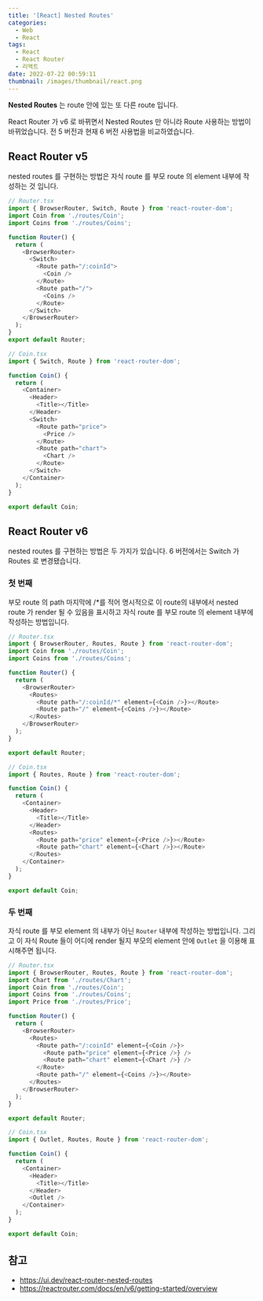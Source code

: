 ```yaml
---
title: '[React] Nested Routes'
categories:
  - Web
  - React
tags:
  - React
  - React Router
  - 리액트
date: 2022-07-22 00:59:11
thumbnail: /images/thumbnail/react.png
---
```


**Nested Routes** 는 route 안에 있는 또 다른 route 입니다.

React Router 가 v6 로 바뀌면서 Nested Routes 만 아니라 Route 사용하는 방법이 바뀌었습니다. 전 5 버전과 현재 6 버전 사용법을 비교하였습니다.

## React Router v5

nested routes 를 구현하는 방법은 자식 route 를 부모 route 의 element 내부에 작성하는 것 입니다.

```ts
// Router.tsx
import { BrowserRouter, Switch, Route } from 'react-router-dom';
import Coin from './routes/Coin';
import Coins from './routes/Coins';

function Router() {
  return (
    <BrowserRouter>
      <Switch>
        <Route path="/:coinId">
          <Coin />
        </Route>
        <Route path="/">
          <Coins />
        </Route>
      </Switch>
    </BrowserRouter>
  );
}
export default Router;
```

```ts
// Coin.tsx
import { Switch, Route } from 'react-router-dom';

function Coin() {
  return (
    <Container>
      <Header>
        <Title></Title>
      </Header>
      <Switch>
        <Route path="price">
          <Price />
        </Route>
        <Route path="chart">
          <Chart />
        </Route>
      </Switch>
    </Container>
  );
}

export default Coin;
```

## React Router v6

nested routes 를 구현하는 방법은 두 가지가 있습니다. 6 버전에서는 Switch 가 Routes 로 변경됐습니다.

### 첫 번째

부모 route  의 path 마지막에 /\*를 적어 명시적으로 이 route의 내부에서 nested route 가 render 될 수 있음을 표시하고 자식 route 를 부모 route 의 element 내부에 작성하는 방법입니다.

```ts
// Router.tsx
import { BrowserRouter, Routes, Route } from 'react-router-dom';
import Coin from './routes/Coin';
import Coins from './routes/Coins';

function Router() {
  return (
    <BrowserRouter>
      <Routes>
        <Route path="/:coinId/*" element={<Coin />}></Route>
        <Route path="/" element={<Coins />}></Route>
      </Routes>
    </BrowserRouter>
  );
}

export default Router;
```

```ts
// Coin.tsx
import { Routes, Route } from 'react-router-dom';

function Coin() {
  return (
    <Container>
      <Header>
        <Title></Title>
      </Header>
      <Routes>
        <Route path="price" element={<Price />}></Route>
        <Route path="chart" element={<Chart />}></Route>
      </Routes>
    </Container>
  );
}

export default Coin;
```

### 두 번째

자식 route 를 부모 element 의 내부가 아닌 `Router` 내부에 작성하는 방법입니다. 그리고 이 자식 Route 들이 어디에 render 될지 부모의 element 안에 `Outlet` 을 이용해 표시해주면 됩니다.

```ts
// Router.tsx
import { BrowserRouter, Routes, Route } from 'react-router-dom';
import Chart from './routes/Chart';
import Coin from './routes/Coin';
import Coins from './routes/Coins';
import Price from './routes/Price';

function Router() {
  return (
    <BrowserRouter>
      <Routes>
        <Route path="/:coinId" element={<Coin />}>
          <Route path="price" element={<Price />} />
          <Route path="chart" element={<Chart />} />
        </Route>
        <Route path="/" element={<Coins />}></Route>
      </Routes>
    </BrowserRouter>
  );
}

export default Router;
```

```ts
// Coin.tsx
import { Outlet, Routes, Route } from 'react-router-dom';

function Coin() {
  return (
    <Container>
      <Header>
        <Title></Title>
      </Header>
      <Outlet />
    </Container>
  );
}

export default Coin;
```

## 참고

- https://ui.dev/react-router-nested-routes
- https://reactrouter.com/docs/en/v6/getting-started/overview
